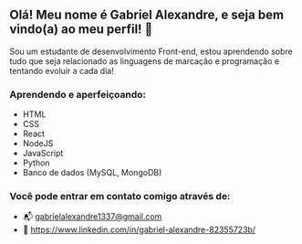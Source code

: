 ## Olá! Meu nome é Gabriel Alexandre, e seja bem vindo(a) ao meu perfil! 👋
Sou um estudante de desenvolvimento Front-end, estou aprendendo sobre tudo que seja relacionado as linguagens de marcação e programação e tentando evoluir a cada dia!

### Aprendendo e aperfeiçoando:
- HTML
- CSS
- React
- NodeJS
- JavaScript
- Python
- Banco de dados (MySQL, MongoDB)

### Você pode entrar em contato comigo através de:
- 📬 gabrielalexandre1337@gmail.com
- 🏢 https://www.linkedin.com/in/gabriel-alexandre-82355723b/
